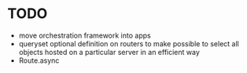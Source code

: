 TODO
====

* move orchestration framework into apps
* queryset optional definition on routers to make possible to select all objects hosted on a particular server in an efficient way
* Route.async
